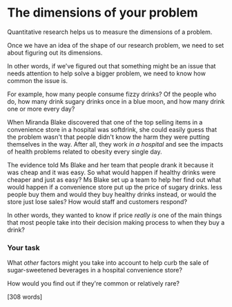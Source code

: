 # The dimensions of your problem

Quantitative research helps us to measure the dimensions of a problem.

Once we have an idea of the shape of our research problem, we need to set about figuring out its dimensions. 

In other words, if we've figured out that something might be an issue that needs attention to help solve a bigger problem, we need to know how common the issue is.  

For example, how many people consume fizzy drinks?   Of the people who do, how many drink sugary drinks once in a blue moon, and how many drink one or more every day?

When Miranda Blake discovered that one of the top selling items in a convenience store in a hospital was softdrink, she could easily guess that the problem wasn't that people didn't know the harm they were putting themselves in the way.  After all, they work _in a hospital_ and see the impacts of health problems related to obesity every single day.  

The evidence told Ms Blake and her team that people drank it because it was cheap and it was easy.  So what would happen if healthy drinks were cheaper and just as easy?  Ms Blake set up a team to help her find out what would happen if a convenience store put up the price of sugary drinks.  less people buy them and would they buy healthy drinks instead, or would the store just lose sales?  How would staff and customers respond?

In other words, they wanted to know if price _really is_ one of the main things that most people take into their decision making process to when they buy a drink?  


### Your task

What _other_ factors might you take into account to help curb the sale of sugar-sweetened beverages in a hospital convenience store?

How would you find out if they're common or relatively rare?

[308 words]
